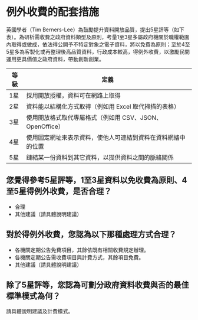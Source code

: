 # 例外收費的配套措施

英國學者（Tim Berners-Lee）為鼓勵提升資料開放品質，提出5星評等（如下表）。為研析需收費之政府資料類型及原則，考量1至3星多屬政府機關於職權範圍內取得或做成，依法得公開予不特定對象之電子資料，將以免費為原則；至於4至5星多為客製化或再整理後高品質資料，行政成本較高，得例外收費，以激勵民間運用更具價值之政府資料，帶動創新創業。

| 等級        | 定義  |
| ------------- | ----- |
| 1星      | 採用開放授權，資料可在網路上取得 |
| 2星      | 資料能以結構化方式取得（例如用 Excel 取代掃描的表格） |
| 3星      | 使用開放格式取代專屬格式（例如用 CSV、JSON、OpenOffice） |
| 4星      | 使用固定網址來表示資料，使他人可連結到資料在資料網絡中的位置 |
| 5星      | 鏈結某一份資料到其它資料，以提供資料之間的脈絡關係 |

## 您覺得參考5星評等，1至3星資料以免收費為原則、4至5星得例外收費，是否合理？

- 合理
- 其他建議（請具體說明建議）

## 對於得例外收費，您認為以下那種處理方式合理？

- 各機關定期公告免費項目，其餘依既有相關收費規定辦理。
- 各機關定期公告需收費項目與計費方式，其餘項目免費。
- 其他建議（請具體說明建議）

## 除了5星評等，您認為可劃分政府資料收費與否的最佳標準模式為何？

請具體說明建議及計費模式。

